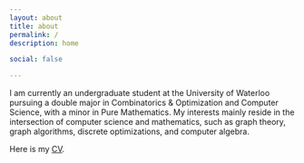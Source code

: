 ```yaml
---
layout: about
title: about
permalink: /
description: home

social: false

---
```


I am currently an undergraduate student at the University of Waterloo pursuing a double major in Combinatorics & Optimization and Computer Science, with a minor in Pure Mathematics. My interests mainly reside in the intersection of computer science and mathematics, such as graph theory, graph algorithms, discrete optimizations, and computer algebra.

Here is my [CV](pdf/cv/cv.pdf).
